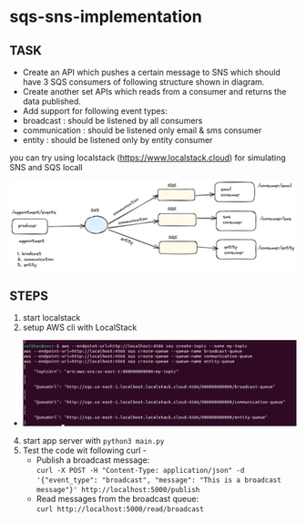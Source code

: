 # sqs-sns-implementation

## TASK

- Create an API which pushes a certain message to SNS which should have 3 SQS consumers of 
following structure shown in diagram.
- Create another set APIs which reads from a consumer and returns the data published.
- Add support for following event types: 
- broadcast : should be listened by all consumers
- communication : should be listened only email & sms consumer
- entity : should be listened only by entity consumer

you can try using localstack (https://www.localstack.cloud) for simulating SNS and SQS locall

![design image](https://github.com/flow6979/sqs-sns-implementation/blob/main/design.png)


## STEPS

1. start localstack
2. setup AWS cli with LocalStack
  - ![aws configurations](https://github.com/flow6979/sqs-sns-implementation/blob/main/awsConfigure.png)
4. start app server with `python3 main.py`
5. Test the code wit following curl -
   - Publish a broadcast message:
      </br>
     `curl -X POST -H "Content-Type: application/json" -d '{"event_type": "broadcast", "message": "This is a broadcast message"}' http://localhost:5000/publish`
   - Read messages from the broadcast queue:
      </br>
     `curl http://localhost:5000/read/broadcast`
